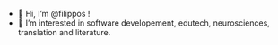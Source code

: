 - 👋 Hi, I’m @filippos !
- 👀 I’m interested in software developement, edutech, neurosciences, translation and literature.

<!---
filkat34/filkat34 is a ✨ special ✨ repository because its `README.md` (this file) appears on your GitHub profile.
You can click the Preview link to take a look at your changes.
--->
